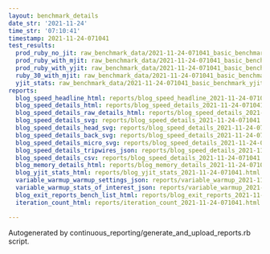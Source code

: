 ```yaml
---
layout: benchmark_details
date_str: '2021-11-24'
time_str: '07:10:41'
timestamp: 2021-11-24-071041
test_results:
  prod_ruby_no_jit: raw_benchmark_data/2021-11-24-071041_basic_benchmark_prod_ruby_no_jit.json
  prod_ruby_with_mjit: raw_benchmark_data/2021-11-24-071041_basic_benchmark_prod_ruby_with_mjit.json
  prod_ruby_with_yjit: raw_benchmark_data/2021-11-24-071041_basic_benchmark_prod_ruby_with_yjit.json
  ruby_30_with_mjit: raw_benchmark_data/2021-11-24-071041_basic_benchmark_ruby_30_with_mjit.json
  yjit_stats: raw_benchmark_data/2021-11-24-071041_basic_benchmark_yjit_stats.json
reports:
  blog_speed_headline_html: reports/blog_speed_headline_2021-11-24-071041.html
  blog_speed_details_html: reports/blog_speed_details_2021-11-24-071041.html
  blog_speed_details_raw_details_html: reports/blog_speed_details_2021-11-24-071041.raw_details.html
  blog_speed_details_svg: reports/blog_speed_details_2021-11-24-071041.svg
  blog_speed_details_head_svg: reports/blog_speed_details_2021-11-24-071041.head.svg
  blog_speed_details_back_svg: reports/blog_speed_details_2021-11-24-071041.back.svg
  blog_speed_details_micro_svg: reports/blog_speed_details_2021-11-24-071041.micro.svg
  blog_speed_details_tripwires_json: reports/blog_speed_details_2021-11-24-071041.tripwires.json
  blog_speed_details_csv: reports/blog_speed_details_2021-11-24-071041.csv
  blog_memory_details_html: reports/blog_memory_details_2021-11-24-071041.html
  blog_yjit_stats_html: reports/blog_yjit_stats_2021-11-24-071041.html
  variable_warmup_warmup_settings_json: reports/variable_warmup_2021-11-24-071041.warmup_settings.json
  variable_warmup_stats_of_interest_json: reports/variable_warmup_2021-11-24-071041.stats_of_interest.json
  blog_exit_reports_bench_list_html: reports/blog_exit_reports_2021-11-24-071041.bench_list.html
  iteration_count_html: reports/iteration_count_2021-11-24-071041.html

---
```

Autogenerated by continuous_reporting/generate_and_upload_reports.rb script.
